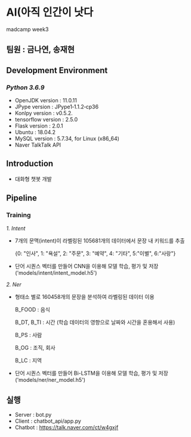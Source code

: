 # AI(아직 인간이 낫다
madcamp week3

## 팀원 : 금나연, 송재현

## Development Environment

### *Python 3.6.9*

  * OpenJDK version : 11.0.11
  * JPype version : JPype1‑1.1.2‑cp36
  * Konlpy version : v0.5.2.
  * tensorflow version : 2.5.0
  * Flask version : 2.0.1
  * Ubuntu : 18.04.2
  * MySQL version : 5.7.34, for Linux (x86_64)
  * Naver TalkTalk API

## Introduction
- 대화형 챗봇 개발

## Pipeline
### Training
*1. Intent*
- 7개의 문맥(intent)이 라벨링된 105681개의 데이터에서 문장 내 키워드를 추출

    {0: "인사", 1: "욕설", 2: "주문", 3: "예약", 4: "기타", 5:"이별", 6:"사랑"}
- 단어 시퀀스 벡터를 만들어 CNN을 이용해 모델 학습, 평가 및 저장 ('models/intent/intent_model.h5')

*2. Ner*
- 형태소 별로 160458개의 문장을 분석하여 라벨링된 데이터 이용


    B_FOOD : 음식
    
    B_DT, B_TI : 시간 (학습 데이터의 영향으로 날짜와 시간을 혼용해서 사용)
    
    B_PS : 사람
    
    B_OG : 조직, 회사
    
    B_LC : 지역
    
- 단어 시퀀스 벡터를 만들어 Bi-LSTM을 이용해 모델 학습, 평가 및 저장 ('models/ner/ner_model.h5')

## 실행 
- Server : bot.py
- Client : chatbot_api/app.py
- Chatbot : https://talk.naver.com/ct/w4gxjf


